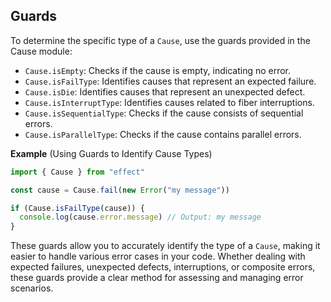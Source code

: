 ## Guards

To determine the specific type of a `Cause`, use the guards provided in the Cause module:

- `Cause.isEmpty`: Checks if the cause is empty, indicating no error.
- `Cause.isFailType`: Identifies causes that represent an expected failure.
- `Cause.isDie`: Identifies causes that represent an unexpected defect.
- `Cause.isInterruptType`: Identifies causes related to fiber interruptions.
- `Cause.isSequentialType`: Checks if the cause consists of sequential errors.
- `Cause.isParallelType`: Checks if the cause contains parallel errors.

**Example** (Using Guards to Identify Cause Types)

```ts twoslash
import { Cause } from "effect"

const cause = Cause.fail(new Error("my message"))

if (Cause.isFailType(cause)) {
  console.log(cause.error.message) // Output: my message
}
```

These guards allow you to accurately identify the type of a `Cause`, making it easier to handle various error cases in your code. Whether dealing with expected failures, unexpected defects, interruptions, or composite errors, these guards provide a clear method for assessing and managing error scenarios.
